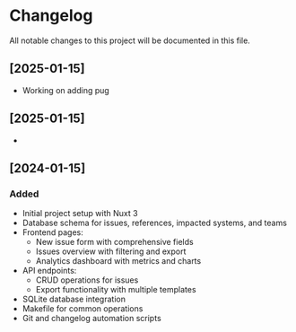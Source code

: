 # Changelog

All notable changes to this project will be documented in this file.
## [2025-01-15]

- Working on adding pug

## [2025-01-15]

- 


## [2024-01-15]

### Added
- Initial project setup with Nuxt 3
- Database schema for issues, references, impacted systems, and teams
- Frontend pages:
  - New issue form with comprehensive fields
  - Issues overview with filtering and export
  - Analytics dashboard with metrics and charts
- API endpoints:
  - CRUD operations for issues
  - Export functionality with multiple templates
- SQLite database integration
- Makefile for common operations
- Git and changelog automation scripts
